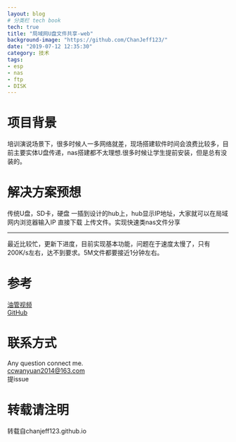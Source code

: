 ```yaml
---
layout: blog
# 分类栏 tech book 
tech: true
title: "局域网U盘文件共享-web"
background-image: "https://github.com/ChanJeff123/"
date: "2019-07-12 12:35:30"
category: 技术
tags:
- esp
- nas
- ftp
- DISK
---
```



# 项目背景  
培训演说场景下，很多时候人一多网络就差，现场搭建软件时间会浪费比较多，目前主要实体U盘传递，nas搭建都不太理想.很多时候让学生提前安装，但是总有没装的。

# 解决方案预想  
传统U盘，SD卡，硬盘 一插到设计的hub上，hub显示IP地址，大家就可以在局域网内浏览器输入IP 直接下载 上传文件。实现快速类nas文件分享

----
最近比较忙，更新下进度，目前实现基本功能，问题在于速度太慢了，只有200K/s左右，达不到要求。5M文件都要接近1分钟左右。



# 参考  
[油管视频](https://www.youtube.com/watch?v=zJP3Ie3nE7c
)  
[GitHub](https://github.com/shuzonudas/portable-disk-drive
)  

# 联系方式
Any question connect me.  
ccwanyuan2014@163.com  
提issue  

# 转载请注明
转载自chanjeff123.github.io

